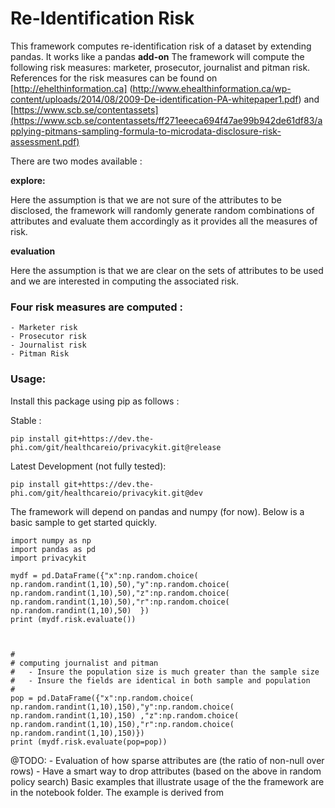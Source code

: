 # Re-Identification Risk

This framework computes re-identification risk of a dataset by extending pandas. It works like a pandas **add-on** 
The framework will compute the following risk measures: marketer, prosecutor, journalist and pitman risk. References for the risk measures can be found on [http://ehelthinformation.ca] (http://www.ehealthinformation.ca/wp-content/uploads/2014/08/2009-De-identification-PA-whitepaper1.pdf) and [https://www.scb.se/contentassets](https://www.scb.se/contentassets/ff271eeeca694f47ae99b942de61df83/applying-pitmans-sampling-formula-to-microdata-disclosure-risk-assessment.pdf)

There are two modes available :
    
**explore:**

Here the assumption is that we are not sure of the attributes to be disclosed, the framework will randomly generate random combinations of attributes and evaluate them accordingly as it provides all the measures of risk. 

**evaluation**

Here the assumption is that we are clear on the sets of attributes to be used and we are interested in computing the associated risk.


### Four risk measures are computed :

    - Marketer risk
    - Prosecutor risk
    - Journalist risk
    - Pitman Risk

### Usage:

Install this package using pip as follows :

Stable :
    
    pip install git+https://dev.the-phi.com/git/healthcareio/privacykit.git@release
    
    
Latest Development (not fully tested):
    
    pip install git+https://dev.the-phi.com/git/healthcareio/privacykit.git@dev
    
The framework will depend on pandas and numpy (for now). Below is a basic sample to get started quickly.


    import numpy as np
    import pandas as pd
    import privacykit

    mydf = pd.DataFrame({"x":np.random.choice( np.random.randint(1,10),50),"y":np.random.choice( np.random.randint(1,10),50),"z":np.random.choice( np.random.randint(1,10),50),"r":np.random.choice( np.random.randint(1,10),50)  })
    print (mydf.risk.evaluate())



    #
    # computing journalist and pitman
    #   - Insure the population size is much greater than the sample size 
    #   - Insure the fields are identical in both sample and population
    #
    pop = pd.DataFrame({"x":np.random.choice( np.random.randint(1,10),150),"y":np.random.choice( np.random.randint(1,10),150) ,"z":np.random.choice( np.random.randint(1,10),150),"r":np.random.choice( np.random.randint(1,10),150)})
    print (mydf.risk.evaluate(pop=pop))


@TODO:
    - Evaluation of how sparse attributes are (the ratio of non-null over rows)
    - Have a smart way to drop attributes (based on the above in random policy search)
Basic examples that illustrate usage of the the framework are in the notebook folder. The example is derived from 

	
